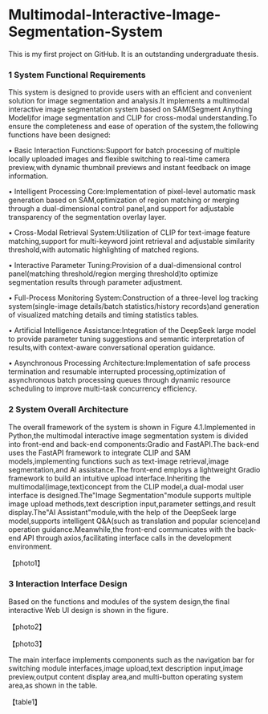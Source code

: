 # Multimodal-Interactive-Image-Segmentation-System
This is my first project on GitHub. It is an outstanding undergraduate thesis.
### 1 System Functional Requirements

This system is designed to provide users with an efficient and convenient solution for image segmentation and analysis.It implements a multimodal interactive image segmentation system based on SAM(Segment Anything Model)for image segmentation and CLIP for cross-modal understanding.To ensure the completeness and ease of operation of the system,the following functions have been designed:


• Basic Interaction Functions:Support for batch processing of multiple locally uploaded images and flexible switching to real-time camera preview,with dynamic thumbnail previews and instant feedback on image information.


• Intelligent Processing Core:Implementation of pixel-level automatic mask generation based on SAM,optimization of region matching or merging through a dual-dimensional control panel,and support for adjustable transparency of the segmentation overlay layer.


• Cross-Modal Retrieval System:Utilization of CLIP for text-image feature matching,support for multi-keyword joint retrieval and adjustable similarity threshold,with automatic highlighting of matched regions.


• Interactive Parameter Tuning:Provision of a dual-dimensional control panel(matching threshold/region merging threshold)to optimize segmentation results through parameter adjustment.


• Full-Process Monitoring System:Construction of a three-level log tracking system(single-image details/batch statistics/history records)and generation of visualized matching details and timing statistics tables.


• Artificial Intelligence Assistance:Integration of the DeepSeek large model to provide parameter tuning suggestions and semantic interpretation of results,with context-aware conversational operation guidance.


• Asynchronous Processing Architecture:Implementation of safe process termination and resumable interrupted processing,optimization of asynchronous batch processing queues through dynamic resource scheduling to improve multi-task concurrency efficiency.

### 2 System Overall Architecture

The overall framework of the system is shown in Figure 4.1.Implemented in Python,the multimodal interactive image segmentation system is divided into front-end and back-end components:Gradio and FastAPI.The back-end uses the FastAPI framework to integrate CLIP and SAM models,implementing functions such as text-image retrieval,image segmentation,and AI assistance.The front-end employs a lightweight Gradio framework to build an intuitive upload interface.Inheriting the multimodal(image,text)concept from the CLIP model,a dual-modal user interface is designed.The"Image Segmentation"module supports multiple image upload methods,text description input,parameter settings,and result display.The"AI Assistant"module,with the help of the DeepSeek large model,supports intelligent Q&A(such as translation and popular science)and operation guidance.Meanwhile,the front-end communicates with the back-end API through axios,facilitating interface calls in the development environment.

【photo1】

### 3 Interaction Interface Design

Based on the functions and modules of the system design,the final interactive Web UI design is shown in the figure.

【photo2】

【photo3】

The main interface implements components such as the navigation bar for switching module interfaces,image upload,text description input,image preview,output content display area,and multi-button operating system area,as shown in the table.

【table1】
